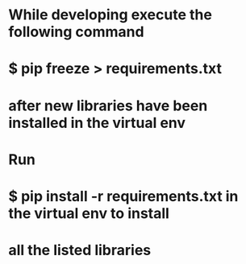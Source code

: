 # While developing execute the following command 
# $ pip freeze > requirements.txt 
# after new libraries have been installed in the virtual env
# Run 
# $ pip install -r requirements.txt in the virtual env to install
# all the listed libraries
